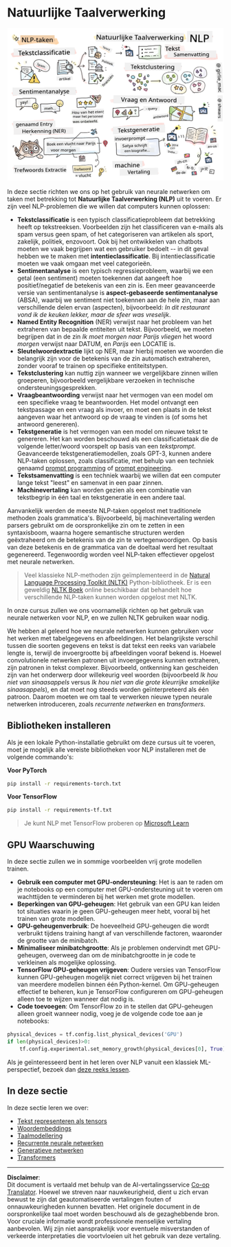 <!--
CO_OP_TRANSLATOR_METADATA:
{
  "original_hash": "8ef02a9318257ea140ed3ed74442096d",
  "translation_date": "2025-08-28T19:57:15+00:00",
  "source_file": "lessons/5-NLP/README.md",
  "language_code": "nl"
}
-->
# Natuurlijke Taalverwerking

![Samenvatting van NLP-taken in een schets](../../../../translated_images/ai-nlp.b22dcb8ca4707ceaee8576db1c5f4089c8cac2f454e9e03ea554f07fda4556b8.nl.png)

In deze sectie richten we ons op het gebruik van neurale netwerken om taken met betrekking tot **Natuurlijke Taalverwerking (NLP)** uit te voeren. Er zijn veel NLP-problemen die we willen dat computers kunnen oplossen:

* **Tekstclassificatie** is een typisch classificatieprobleem dat betrekking heeft op tekstreeksen. Voorbeelden zijn het classificeren van e-mails als spam versus geen spam, of het categoriseren van artikelen als sport, zakelijk, politiek, enzovoort. Ook bij het ontwikkelen van chatbots moeten we vaak begrijpen wat een gebruiker bedoelt -- in dit geval hebben we te maken met **intentieclassificatie**. Bij intentieclassificatie moeten we vaak omgaan met veel categorieën.
* **Sentimentanalyse** is een typisch regressieprobleem, waarbij we een getal (een sentiment) moeten toekennen dat aangeeft hoe positief/negatief de betekenis van een zin is. Een meer geavanceerde versie van sentimentanalyse is **aspect-gebaseerde sentimentanalyse** (ABSA), waarbij we sentiment niet toekennen aan de hele zin, maar aan verschillende delen ervan (aspecten), bijvoorbeeld: *In dit restaurant vond ik de keuken lekker, maar de sfeer was vreselijk*.
* **Named Entity Recognition** (NER) verwijst naar het probleem van het extraheren van bepaalde entiteiten uit tekst. Bijvoorbeeld, we moeten begrijpen dat in de zin *Ik moet morgen naar Parijs vliegen* het woord *morgen* verwijst naar DATUM, en *Parijs* een LOCATIE is.  
* **Sleutelwoordextractie** lijkt op NER, maar hierbij moeten we woorden die belangrijk zijn voor de betekenis van de zin automatisch extraheren, zonder vooraf te trainen op specifieke entiteitstypen.
* **Tekstclustering** kan nuttig zijn wanneer we vergelijkbare zinnen willen groeperen, bijvoorbeeld vergelijkbare verzoeken in technische ondersteuningsgesprekken.
* **Vraagbeantwoording** verwijst naar het vermogen van een model om een specifieke vraag te beantwoorden. Het model ontvangt een tekstpassage en een vraag als invoer, en moet een plaats in de tekst aangeven waar het antwoord op de vraag te vinden is (of soms het antwoord genereren).
* **Tekstgeneratie** is het vermogen van een model om nieuwe tekst te genereren. Het kan worden beschouwd als een classificatietaak die de volgende letter/woord voorspelt op basis van een *tekstprompt*. Geavanceerde tekstgeneratiemodellen, zoals GPT-3, kunnen andere NLP-taken oplossen, zoals classificatie, met behulp van een techniek genaamd [prompt programming](https://towardsdatascience.com/software-3-0-how-prompting-will-change-the-rules-of-the-game-a982fbfe1e0) of [prompt engineering](https://medium.com/swlh/openai-gpt-3-and-prompt-engineering-dcdc2c5fcd29).
* **Tekstsamenvatting** is een techniek waarbij we willen dat een computer lange tekst "leest" en samenvat in een paar zinnen.
* **Machinevertaling** kan worden gezien als een combinatie van tekstbegrip in één taal en tekstgeneratie in een andere taal.

Aanvankelijk werden de meeste NLP-taken opgelost met traditionele methoden zoals grammatica's. Bijvoorbeeld, bij machinevertaling werden parsers gebruikt om de oorspronkelijke zin om te zetten in een syntaxisboom, waarna hogere semantische structuren werden geëxtraheerd om de betekenis van de zin te vertegenwoordigen. Op basis van deze betekenis en de grammatica van de doeltaal werd het resultaat gegenereerd. Tegenwoordig worden veel NLP-taken effectiever opgelost met neurale netwerken.

> Veel klassieke NLP-methoden zijn geïmplementeerd in de [Natural Language Processing Toolkit (NLTK)](https://www.nltk.org) Python-bibliotheek. Er is een geweldig [NLTK Boek](https://www.nltk.org/book/) online beschikbaar dat behandelt hoe verschillende NLP-taken kunnen worden opgelost met NLTK.

In onze cursus zullen we ons voornamelijk richten op het gebruik van neurale netwerken voor NLP, en we zullen NLTK gebruiken waar nodig.

We hebben al geleerd hoe we neurale netwerken kunnen gebruiken voor het werken met tabelgegevens en afbeeldingen. Het belangrijkste verschil tussen die soorten gegevens en tekst is dat tekst een reeks van variabele lengte is, terwijl de invoergrootte bij afbeeldingen vooraf bekend is. Hoewel convolutionele netwerken patronen uit invoergegevens kunnen extraheren, zijn patronen in tekst complexer. Bijvoorbeeld, ontkenning kan gescheiden zijn van het onderwerp door willekeurig veel woorden (bijvoorbeeld *Ik hou niet van sinaasappels* versus *Ik hou niet van die grote kleurrijke smakelijke sinaasappels*), en dat moet nog steeds worden geïnterpreteerd als één patroon. Daarom moeten we om taal te verwerken nieuwe typen neurale netwerken introduceren, zoals *recurrente netwerken* en *transformers*.

## Bibliotheken installeren

Als je een lokale Python-installatie gebruikt om deze cursus uit te voeren, moet je mogelijk alle vereiste bibliotheken voor NLP installeren met de volgende commando's:

**Voor PyTorch**
```bash
pip install -r requirements-torch.txt
```
**Voor TensorFlow**
```bash
pip install -r requirements-tf.txt
```

> Je kunt NLP met TensorFlow proberen op [Microsoft Learn](https://docs.microsoft.com/learn/modules/intro-natural-language-processing-tensorflow/?WT.mc_id=academic-77998-cacaste)

## GPU Waarschuwing

In deze sectie zullen we in sommige voorbeelden vrij grote modellen trainen.
* **Gebruik een computer met GPU-ondersteuning**: Het is aan te raden om je notebooks op een computer met GPU-ondersteuning uit te voeren om wachttijden te verminderen bij het werken met grote modellen.
* **Beperkingen van GPU-geheugen**: Het gebruik van een GPU kan leiden tot situaties waarin je geen GPU-geheugen meer hebt, vooral bij het trainen van grote modellen.
* **GPU-geheugenverbruik**: De hoeveelheid GPU-geheugen die wordt verbruikt tijdens training hangt af van verschillende factoren, waaronder de grootte van de minibatch.
* **Minimaliseer minibatchgrootte**: Als je problemen ondervindt met GPU-geheugen, overweeg dan om de minibatchgrootte in je code te verkleinen als mogelijke oplossing.
* **TensorFlow GPU-geheugen vrijgeven**: Oudere versies van TensorFlow kunnen GPU-geheugen mogelijk niet correct vrijgeven bij het trainen van meerdere modellen binnen één Python-kernel. Om GPU-geheugen effectief te beheren, kun je TensorFlow configureren om GPU-geheugen alleen toe te wijzen wanneer dat nodig is.
* **Code toevoegen**: Om TensorFlow zo in te stellen dat GPU-geheugen alleen groeit wanneer nodig, voeg je de volgende code toe aan je notebooks:

```python
physical_devices = tf.config.list_physical_devices('GPU') 
if len(physical_devices)>0:
    tf.config.experimental.set_memory_growth(physical_devices[0], True) 
```

Als je geïnteresseerd bent in het leren over NLP vanuit een klassiek ML-perspectief, bezoek dan [deze reeks lessen](https://github.com/microsoft/ML-For-Beginners/tree/main/6-NLP).

## In deze sectie
In deze sectie leren we over:

* [Tekst representeren als tensors](13-TextRep/README.md)
* [Woordembeddings](14-Emdeddings/README.md)
* [Taalmodellering](15-LanguageModeling/README.md)
* [Recurrente neurale netwerken](16-RNN/README.md)
* [Generatieve netwerken](17-GenerativeNetworks/README.md)
* [Transformers](18-Transformers/README.md)

---

**Disclaimer**:  
Dit document is vertaald met behulp van de AI-vertalingsservice [Co-op Translator](https://github.com/Azure/co-op-translator). Hoewel we streven naar nauwkeurigheid, dient u zich ervan bewust te zijn dat geautomatiseerde vertalingen fouten of onnauwkeurigheden kunnen bevatten. Het originele document in de oorspronkelijke taal moet worden beschouwd als de gezaghebbende bron. Voor cruciale informatie wordt professionele menselijke vertaling aanbevolen. Wij zijn niet aansprakelijk voor eventuele misverstanden of verkeerde interpretaties die voortvloeien uit het gebruik van deze vertaling.